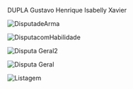 DUPLA
Gustavo Henrique 
Isabelly Xavier


![DisputadeArma](https://github.com/user-attachments/assets/6ea0a39b-e282-421d-a87d-926e8799cb2d)

![DisputacomHabilidade](https://github.com/user-attachments/assets/78551210-a295-4614-9393-d6ffa1fb0bf6)

![Disputa Geral2](https://github.com/user-attachments/assets/9c3c6953-9c35-4c93-8dba-4db78ad55551)

![Disputa Geral](https://github.com/user-attachments/assets/5a1694a8-6140-4dd8-aeeb-2dc508ae1e04)

![Listagem](https://github.com/user-attachments/assets/7d33277d-f264-4193-9cfa-397be2977aa5)
